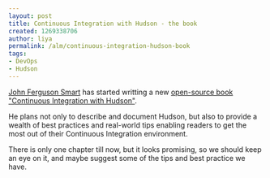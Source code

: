 ```yaml
---
layout: post
title: Continuous Integration with Hudson - the book
created: 1269338706
author: liya
permalink: /alm/continuous-integration-hudson-book
tags:
- DevOps
- Hudson
---
```

<p><a href="http://www.wakaleo.com">John Ferguson Smart</a> has started writting a new <a href="http://www.wakaleo.com/books/continuous-integration-with-hudson-the-book">open-source book &quot;Continuous Integration with Hudson&quot;</a>.</p>
<p>He plans not only to describe and document Hudson, but also to provide a wealth of best practices and real-world tips enabling readers to get the most out of their Continuous Integration environment.</p>
<p>There is only one chapter till now, but it looks promising, so we should keep an eye on it, and maybe suggest some of the tips and best practice we have.</p>
